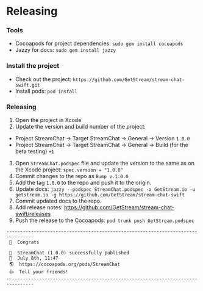 # Releasing

### Tools
- Cocoapods for project dependencies: `sudo gem install cocoapods`
- Jazzy for docs: `sudo gem install jazzy`

### Install the project
- Check out the project: `https://github.com/GetStream/stream-chat-swift.git`
- Install pods: `pod install`

### Releasing
1. Open the project in Xcode
2. Update the version and build number of the project:
  - Project StreamChat → Target StreamChat → General → Version `1.0.0`
  - Project StreamChat → Target StreamChat → General → Build (for the beta testing) `+1`
3. Open `StreamChat.podspec` file and update the version to the same as on the Xcode project: `spec.version = "1.0.0"`
4. Commit changes to the repo as `Bump v.1.0.0`
5. Add the tag `1.0.0` to the repo and push it to the origin.
6. Update docs: `jazzy --podspec StreamChat.podspec -a GetStream.io -u getstream.io -g https://github.com/GetStream/stream-chat-swift`
7. Commit updated docs to the repo.
8. Add release notes: https://github.com/GetStream/stream-chat-swift/releases
9. Push the release to the Cocoapods: `pod trunk push GetStream.podspec`

```
--------------------------------------------------------------------------------
 🎉  Congrats

 🚀  StreamChat (1.0.0) successfully published
 📅  July 8th, 11:47
 🌎  https://cocoapods.org/pods/StreamChat
 👍  Tell your friends!
--------------------------------------------------------------------------------
```
